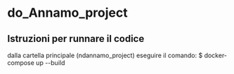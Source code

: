 # do_Annamo_project

## Istruzioni per runnare il codice

dalla cartella principale (ndannamo_project) eseguire il comando:
$ docker-compose up --build
